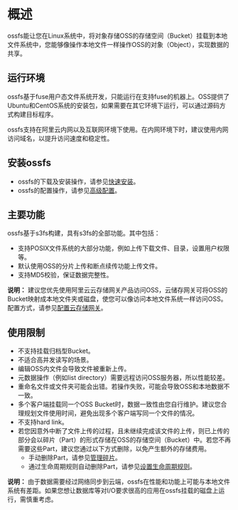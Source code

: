 # 概述

ossfs能让您在Linux系统中，将对象存储OSS的存储空间（Bucket）挂载到本地文件系统中，您能够像操作本地文件一样操作OSS的对象（Object），实现数据的共享。

## 运行环境

ossfs基于fuse用户态文件系统开发，只能运行在支持fuse的机器上。OSS提供了Ubuntu和CentOS系统的安装包，如果需要在其它环境下运行，可以通过源码方式构建目标程序。

ossfs支持在阿里云内网以及互联网环境下使用。在内网环境下时，建议使用内网访问域名，以提升访问速度和稳定性。

## 安装ossfs

-   ossfs的下载及安装操作，请参见[快速安装](/intl.zh-CN/常用工具/ossfs/快速安装.md)。
-   ossfs的配置操作，请参见[高级配置](/intl.zh-CN/常用工具/ossfs/高级配置.md)。

## 主要功能

ossfs基于s3fs构建，具有s3fs的全部功能。其中包括：

-   支持POSIX文件系统的大部分功能，例如上传下载文件、目录，设置用户权限等。
-   默认使用OSS的分片上传和断点续传功能上传文件。
-   支持MD5校验，保证数据完整性。

**说明：** 建议您优先使用阿里云云存储网关产品访问OSS，云储存网关可将OSS的Bucket映射成本地文件夹或磁盘，使您可以像访问本地文件系统一样访问OSS。配置方式，请参见[配置云存储网关](/intl.zh-CN/控制台用户指南/上传、下载和管理文件/配置云存储网关.md)。

## 使用限制

-   不支持挂载归档型Bucket。
-   不适合高并发读写的场景。
-   编辑OSS内文件会导致文件被重新上传。
-   元数据操作（例如list directory）需要远程访问OSS服务器，所以性能较差。
-   重命名文件或文件夹可能会出错。若操作失败，可能会导致OSS和本地数据不一致。
-   多个客户端挂载同一个OSS Bucket时，数据一致性由您自行维护。建议您合理规划文件使用时间，避免出现多个客户端写同一个文件的情况。
-   不支持hard link。
-   若您因意外中断了文件上传的过程，且未继续完成该文件的上传，则已上传的部分会以碎片（Part）的形式存储在OSS的存储空间（Bucket）中。若您不再需要这些Part，建议您通过以下方式删除，以免产生额外的存储费用。
    -   手动删除Part，请参见[管理碎片](/intl.zh-CN/控制台用户指南/上传、下载和管理文件/管理碎片.md)。
    -   通过生命周期规则自动删除Part，请参见[设置生命周期规则](/intl.zh-CN/控制台用户指南/存储空间管理/基础设置/设置生命周期规则.md)。

**说明：** 由于数据需要经过网络同步到云端，ossfs在性能和功能上可能与本地文件系统有差距。如果您想让数据库等对I/O要求很高的应用在ossfs挂载的磁盘上运行，需慎重考虑。

